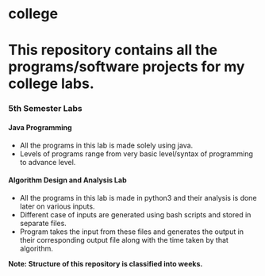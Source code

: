 # college
This repository contains all the programs/software projects for my college labs.
=======================================================================================
### 5th Semester Labs

#### Java Programming
* All the programs in this lab is made solely using java.
* Levels of programs range from very basic level/syntax of programming to advance level.

#### Algorithm Design and Analysis Lab
* All the programs in this lab is made in python3 and their analysis is done later on various inputs.
* Different case of inputs are generated using bash scripts and stored in separate files.
* Program takes the input from these files and generates the output in their corresponding output file along with the time taken by that algorithm.




**Note: Structure of this repository is classified into weeks.**
